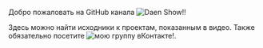 Добро пожаловать на GitHub канала ![Daen Show](https://www.youtube.com/channel/UCVCmgQ27uDnnXUUwDnuM2Vg)!!

Здесь можно найти исходники к проектам, показанным в видео.
Также обязательно посетите ![мою группу вКонтакте](https://www.vk.com/daenshow)!.
